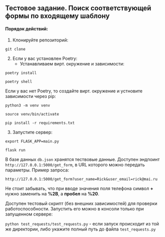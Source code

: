 ## Тестовое задание. Поиск соответствующей формы по входящему шаблону

#### Порядок действий:
1. Клонируйте репозиторий:

`git clone`

2. Если у вас установлен Poetry:
	- Устанавливаем вирт. окружение и зависимости:
	
`poetry install`

`poetry shell`

 Если у вас нет Poetry, то создайте вирт. окружение и устновите зависимости через pip:
 
`python3 -m venv venv`

`source venv/bin/activate`

`pip install -r requirements.txt`

3. Запустите сервер:

`export FLASK_APP=main.py`

`flask run`

В базе данных `db.json` хранятся тествовые данные.
Доступен эндпоинт `http://127.0.0.1:5000/get_form`, в URL которого можно передать параметры. Пример запроса:

`http://127.0.0.1:5000/get_form?user_name=Rick&user_email=rick@mai.ru`

Не стоит забывать, что при вводе значения поля телефона символ **+** нужно заменить на **%2B**, а **пробел** на **%20**.

Доступен тестовый скрипт (без внешних зависимостей) для проверки работоспособности. Запустить его можно в консоли только при запущенном сервере:

`python test_requests/test_requests.py` - если запуск происходит из той же директории, либо укажите полный путь до файла `test_requests.py`
